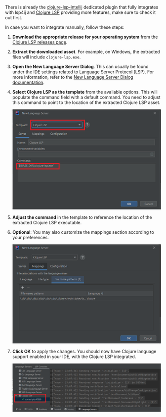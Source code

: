 There is already the [clojure-lsp-intellij](https://github.com/clojure-lsp/clojure-lsp-intellij) dedicated plugin that fully integrates with lsp4ij and [Clojure LSP](https://clojure-lsp.io) providing more features, make sure to check it out first.

In case you want to integrate manually, follow these steps: 

1. **Download the appropriate release for your operating system** from the [Clojure LSP releases page](https://github.com/clojure-lsp/clojure-lsp/releases).

2. **Extract the downloaded asset**. For example, on Windows, the extracted files will include `clojure-lsp.exe`.

3. **Open the New Language Server Dialog**. This can usually be found under the IDE settings related to Language Server Protocol (LSP). For more information, refer to the [New Language Server Dialog documentation](../UserDefinedLanguageServer.md#new-language-server-dialog).

4. **Select Clojure LSP as the template** from the available options. This will populate the command field with a default command. You need to adjust this command to point to the location of the extracted Clojure LSP asset.

   ![Clojure LS template](../images/user-defined-ls/clojure-lsp/select_template.png)

5. **Adjust the command** in the template to reference the location of the extracted Clojure LSP executable.

6. **Optional**: You may also customize the mappings section according to your preferences.

   ![Clojure LS template mappings](../images/user-defined-ls/clojure-lsp/configure_file_mappings.png)

7. **Click OK** to apply the changes. You should now have Clojure language support enabled in your IDE, with the Clojure LSP integrated.

   ![Clojure LSP in LSP Console](../images/user-defined-ls/clojure-lsp/ClojureLSPInLSPConsole.png)
